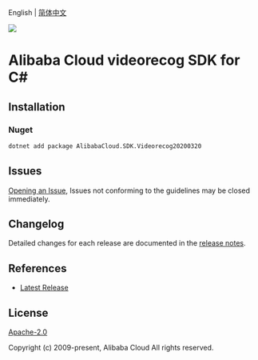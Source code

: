 English | [简体中文](README-CN.md)

![](https://aliyunsdk-pages.alicdn.com/icons/AlibabaCloud.svg)

# Alibaba Cloud videorecog SDK for C#

## Installation

### Nuget

```bash
dotnet add package AlibabaCloud.SDK.Videorecog20200320
```

## Issues

[Opening an Issue](https://github.com/aliyun/alibabacloud-csharp-sdk/issues/new), Issues not conforming to the guidelines may be closed immediately.

## Changelog

Detailed changes for each release are documented in the [release notes](./ChangeLog.md).

## References

* [Latest Release](https://github.com/aliyun/alibabacloud-csharp-sdk/)

## License

[Apache-2.0](http://www.apache.org/licenses/LICENSE-2.0)

Copyright (c) 2009-present, Alibaba Cloud All rights reserved.
